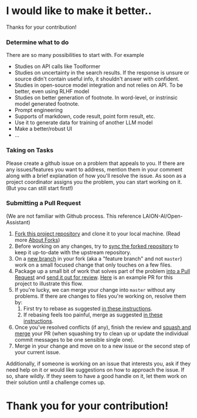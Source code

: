 # I would like to make it better..

Thanks for your contribution!

### Determine what to do

There are so many possibilities to start with. For example

- Studies on API calls like Toolformer
- Studies on uncertainty in the search results. If the response is unsure or source didn't contain useful info, it shouldn't answer with confident.
- Studies in open-source model integration and not relies on API. To be better, even using RLHF model
- Studies on better generation of footnote. In word-level, or instrinsic model generated footnote.
- Prompt engineering
- Supports of markdown, code result, point form result, etc.
- Use it to generate data for training of another LLM model
- Make a better/robust UI
- ...

### Taking on Tasks

Please create a github issue on a problem that appeals to you.
If there are any issues/features you want to address, mention them in your comment along with a brief explanation of
how you'll resolve the issue. As soon as a project coordinator assigns you the problem, you can start working on it. (But you can still start first!)

### Submitting a Pull Request
(We are not familiar with Github process. This reference LAION-AI/Open-Assistant)

1. [Fork this project repository](https://docs.github.com/en/get-started/quickstart/fork-a-repo)
   and clone it to your local machine. (Read more
   [About Forks](https://docs.github.com/en/pull-requests/collaborating-with-pull-requests/working-with-forks/about-forks))
1. Before working on any changes, try to
   [sync the forked repository](https://docs.github.com/en/pull-requests/collaborating-with-pull-requests/working-with-forks/syncing-a-fork)
   to keep it up-to-date with the upstream repository.
1. On a
   [new branch](https://docs.github.com/en/pull-requests/collaborating-with-pull-requests/proposing-changes-to-your-work-with-pull-requests/creating-and-deleting-branches-within-your-repository)
   in your fork (aka a "feature branch" and not `master`) work on a small focused change that only touches on a few files.
1. Package up a small bit of work that solves part of the problem
   [into a Pull Request](https://docs.github.com/en/pull-requests/collaborating-with-pull-requests/proposing-changes-to-your-work-with-pull-requests/creating-a-pull-request-from-a-fork)
   and
   [send it out for review](https://docs.github.com/en/pull-requests/collaborating-with-pull-requests/proposing-changes-to-your-work-with-pull-requests/requesting-a-pull-request-review).
   [Here](https://github.com/michaelthwan/searchGPT/pull/42) is an example PR
   for this project to illustrate this flow.
1. If you're lucky, we can merge your change into `master` without any problems.
   If there are changes to files you're working on, resolve them by:
    1. First try to rebase as suggested
       [in these instructions](https://timwise.co.uk/2019/10/14/merge-vs-rebase/#should-you-rebase).
    1. If rebasing feels too painful, merge as suggested
       [in these instructions](https://timwise.co.uk/2019/10/14/merge-vs-rebase/#should-you-merge).
1. Once you've resolved conflicts (if any), finish the review and
   [squash and merge](https://docs.github.com/en/pull-requests/collaborating-with-pull-requests/incorporating-changes-from-a-pull-request/about-pull-request-merges#squash-and-merge-your-commits)
   your PR (when squashing try to clean up or update the individual commit
   messages to be one sensible single one).
1. Merge in your change and move on to a new issue or the second step of your current issue.

Additionally, if someone is working on an issue that interests you, ask if they
need help on it or would like suggestions on how to approach the issue. If so,
share wildly. If they seem to have a good handle on it, let them work on their
solution until a challenge comes up.

# Thank you for your contribution!
